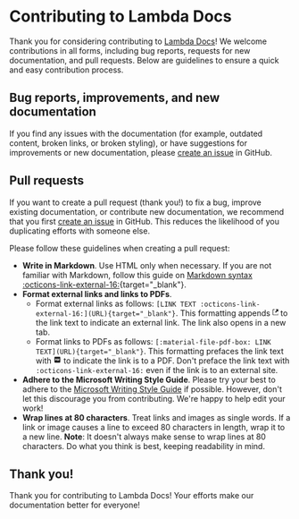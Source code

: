 # Contributing to Lambda Docs

Thank you for considering contributing to
[Lambda Docs](https://docs.lambdalabs.com)! We welcome contributions in all
forms, including bug reports, requests for new documentation, and pull requests.
Below are guidelines to ensure a quick and easy contribution process.

## Bug reports, improvements, and new documentation

If you find any issues with the documentation (for example, outdated content,
broken links, or broken styling), or have suggestions for improvements or new
documentation, please [create an issue](https://github.com/cbrownstein-lambda/lambda-docs-mkdocs/issues/new)
in GitHub.

## Pull requests

If you want to create a pull request (thank you!) to fix a bug, improve existing
documentation, or contribute new documentation, we recommend that you first
[create an issue](https://github.com/cbrownstein-lambda/lambda-docs-mkdocs/issues/new)
in GitHub. This reduces the likelihood of you duplicating efforts with someone else.

Please follow these guidelines when creating a pull request:

- **Write in Markdown**. Use HTML only when necessary. If you are not familiar with Markdown,
  follow this guide on [Markdown syntax :octicons-link-external-16:](https://daringfireball.net/projects/markdown/syntax){target="_blank"}.
- **Format external links and links to PDFs**.
    - Format external links as follows: `[LINK TEXT :octicons-link-external-16:](URL){target="_blank"}`.
      This formatting appends
      <svg xmlns="http://www.w3.org/2000/svg" width="0.75em" height="1em" viewBox="0 0 12 16"><path fill-rule="evenodd" d="M11 10h1v3c0 .55-.45 1-1 1H1c-.55 0-1-.45-1-1V3c0-.55.45-1 1-1h3v1H1v10h10v-3zM6 2l2.25 2.25L5 7.5L6.5 9l3.25-3.25L12 8V2H6z" fill="currentColor"/></svg>
      to the link text to indicate an external link. The link also opens in a new tab.
    - Format links to PDFs as follows:
      `[:material-file-pdf-box: LINK TEXT](URL){target="_blank"}`. This
      formatting prefaces the link text with
      <svg xmlns="http://www.w3.org/2000/svg" width="1em" height="1em" viewBox="0 0 24 24"><path fill="currentColor" d="M19 3H5c-1.1 0-2 .9-2 2v14c0 1.1.9 2 2 2h14c1.1 0 2-.9 2-2V5c0-1.1-.9-2-2-2m-9.5 8.5c0 .8-.7 1.5-1.5 1.5H7v2H5.5V9H8c.8 0 1.5.7 1.5 1.5zm5 2c0 .8-.7 1.5-1.5 1.5h-2.5V9H13c.8 0 1.5.7 1.5 1.5zm4-3H17v1h1.5V13H17v2h-1.5V9h3zm-6.5 0h1v3h-1zm-5 0h1v1H7z"/></svg>
      to indicate the link is to a PDF. Don't preface the link text with
      `:octicons-link-external-16:` even if the link is to an external site.
- **Adhere to the Microsoft Writing Style Guide**. Please try your best to adhere to the
  [Microsoft Writing Style Guide](https://learn.microsoft.com/en-us/style-guide/welcome/)
  if possible. However, don't let this discourage you from contributing.
  We're happy to help edit your work!
- **Wrap lines at 80 characters**. Treat links and images as single words. If a
  link or image causes a line to exceed 80 characters in length, wrap it to a
  new line. **Note**: It doesn't always make sense to wrap lines at 80
  characters. Do what you think is best, keeping readability in mind.

## Thank you!

Thank you for contributing to Lambda Docs! Your efforts make our documentation
better for everyone!
